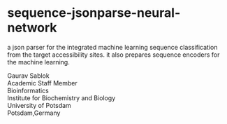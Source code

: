 # sequence-jsonparse-neural-network
a json parser for the integrated machine learning sequence classification from the target accessibility sites. it also prepares sequence encoders for the machine learning.

Gaurav Sablok \
Academic Staff Member \
Bioinformatics \
Institute for Biochemistry and Biology \
University of Potsdam \
Potsdam,Germany
